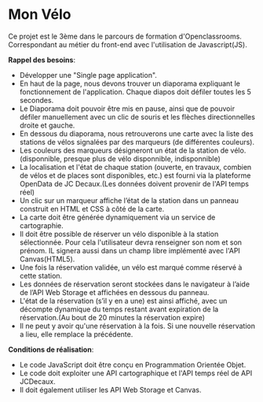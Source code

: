 # Mon Vélo

Ce projet est le 3ème dans le parcours de formation d'Openclassrooms. Correspondant au métier du front-end avec l'utilisation de Javascript(JS).  

**Rappel des besoins**:  
- Développer une "Single page application".  
- En haut de la page, nous devons trouver un diaporama expliquant le fonctionnement de l'application. Chaque diapos doit défiler toutes les 5 secondes.  
- Le Diaporama doit pouvoir être mis en pause, ainsi que de pouvoir défiler manuellement avec un clic de souris et les flèches directionnelles droite et gauche.  
- En dessous du diaporama, nous retrouverons une carte avec la liste des stations de vélos signalées par des marqueurs (de différentes couleurs).
- Les couleurs des marqueurs désigneront un état de la station de vélo.(disponnible, presque plus de vélo disponnible, indisponnible)
- La localisation et l'état de chaque station (ouverte, en travaux, combien de vélos et de places sont disponibles, etc.) est fourni via la plateforme OpenData de JC Decaux.(Les données doivent provenir de l'API temps réel)  
- Un clic sur un marqueur affiche l’état de la station dans un panneau construit en HTML et CSS à côté de la carte.  
- La carte doit être générée dynamiquement via un service de cartographie.  
- Il doit être possible de réserver un vélo disponible à la station sélectionnée. Pour cela l'utilisateur devra renseigner son nom et son prénom. IL signera aussi dans un champ libre implémenté avec l'API Canvas(HTML5).  
- Une fois la réservation validée,  un vélo est marqué comme réservé à cette station.  
- Les données de réservation seront stockées dans le navigateur à l’aide de l’API Web Storage et affichées en dessous du panneau.  
- L'état de la réservation (s’il y en a une) est ainsi affiché, avec un décompte dynamique du temps restant avant expiration de la réservation.(Au bout de 20 minutes la réservation expire)
- Il ne peut y avoir qu'une réservation à la fois. Si une nouvelle réservation a lieu, elle remplace la précédente.  

**Conditions de réalisation**:
- Le code JavaScript doit être conçu en Programmation Orientée Objet.  
- Le code doit exploiter une API cartographique et l'API temps réel de API JCDecaux.  
- Il doit également utiliser les API Web Storage et Canvas.


